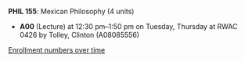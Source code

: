 **PHIL 155**: Mexican Philosophy (4 units)

- **A00** (Lecture) at 12:30 pm–1:50 pm on Tuesday, Thursday at RWAC 0426 by Tolley, Clinton (A08085556)

[Enrollment numbers over time](./PHIL155.tsv)
